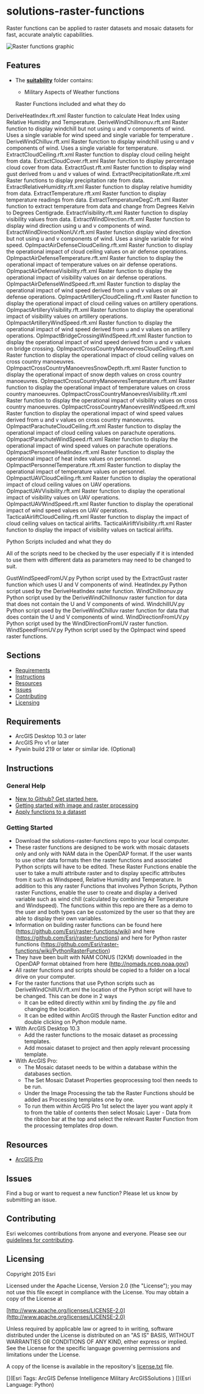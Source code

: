 # solutions-raster-functions

Raster functions can be applied to raster datasets and mosaic datasets for fast, accurate analytic capabilities.

![Raster functions graphic](GenericFunctionsGraphic.png)

## Features

* The [**suitability**](./suitability/README.MD) folder contains:
  * Military Aspects of Weather functions
  
  Raster Functions included and what they do
  
DeriveHeatIndex.rft.xml								Raster function to calculate Heat Index using Relative Humidity and Temperature.
DeriveWindChillnonuv.rft.xml						Raster function to display windchill but not using u and v components of wind. Uses a single variable for wind speed and single variable for temperature .
DeriveWindChilluv.rft.xml							Raster function to display windchill using u and v components of wind. Uses a single variable for temperature.
ExtractCloudCeiling.rft.xml							Raster function to display cloud ceiling height from data.
ExtractCloudCover.rft.xml							Raster function to display percentage cloud cover from data.
ExtractGust.rft.xml									Raster function to display wind gust derived from u and v values of wind.
ExtractPrecipitationRate.rft.xml					Raster functions to display precipitation rate from data.
ExtractRelativeHumidity.rft.xml						Raster function to display relative humidity from data.
ExtractTemperature.rft.xml							Raster function to display temperature readings from data.
ExtractTemperatureDegC.rft.xml						Raster function to extract temperature from data and change from Degrees Kelvin to Degrees Centigrade.
ExtractVisibility.rft.xml							Raster function to display visibility values from data.
ExtractWindDirection.rft.xml						Raster function to display wind direction using u and v components of wind.
ExtractWindDirectionNonUV.rft.xml					Raster function display wind direction but not using u and v components of wind. Uses a single variable for wind speed.
OpImpactAirDefenseCloudCeiling.rft.xml				Raster function to display the operational impact of cloud ceiling values on air defense operations.
OpImpactAirDefenseTemperature.rft.xml				Raster function to display the operational impact of temperature values on air defense operations.
OpImpactAirDefenseVisibility.rft.xml				Raster function to display the operational impact of visibility values on air defense operations.
OpImpactAirDefenseWindSpeed.rft.xml					Raster function to display the operational impact of wind speed derived from u and v values on air defense operations.
OpImpactArtilleryCloudCeiling.rft.xml				Raster function to display the operational impact of cloud ceiling values on artillery operations.
OpImpactArtilleryVisibility.rft.xml					Raster function to display the operational impact of visibility values on artillery operations.
OpImpactArtilleryWindSpeed.rft.xml					Raster function to display the operational impact of wind speed derived from u and v values on artillery operations.
OpImpactBridgeCrossingWindSpeed.rft.xml				Raster function to display the operational impact of wind speed derived from u and v values on bridge crossing.
OpImpactCrossCountryManoevresCloudCeiling.rft.xml	Raster function to display the operational impact of cloud ceiling values on cross country manoeuvres.
OpImpactCrossCountryManoevresSnowDepth.rft.xml		Raster function to display the operational impact of snow depth values on cross country manoeuvres.
OpImpactCrossCountryManoevresTemperature.rft.xml	Raster function to display the operational impact of temperature values on cross country manoeuvres.
OpImpactCrossCountryManoevresVisibility.rft.xml		Raster function to display the operational impact of visibility values on cross country manoeuvres.
OpImpactCrossCountryManoevresWindSpeed.rft.xml		Raster function to display the operational impact of wind speed values derived from u and v values on cross country manoeuvres.
OpImpactParachuteCloudCeiling.rft.xml				Raster function to display the operational impact of cloud ceiling values on parachute operations.
OpImpactParachuteWindSpeed.rft.xml					Raster function to display the operational impact of wind speed values on parachute operations.
OpImpactPersonnelHeatIndex.rft.xml					Raster function to display the operational impact of heat index values on personnel.
OpImpactPersonnelTemperature.rft.xml				Raster function to display the operational impact of temperature values on personnel.
OpImpactUAVCloudCeiling.rft.xml						Raster function to display the operational impact of cloud ceiling values on UAV operations.
OpImpactUAVVisibility.rft.xml						Raster function to display the operational impact of visibility values on UAV operations.
OpImpactUAVWindSpeed.rft.xml						Raster function to display the operational impact of wind speed values on UAV operations.
TacticalAirliftCloudCeiling.rft.xml					Raster function to display the impact of cloud ceiling values on tactical airlifts.
TacticalAirliftVisibility.rft.xml					Raster function to display the impact of visibility values on tactical airlifts.

Python Scripts included and what they do

All of the scripts need to be checked by the user especially if it is intended to use them with different data as parameters may need to be changed to suit.
  
GustWindSpeedFromUV.py	 							Python script used by the ExtractGust raster function which uses U and V components of wind.
HeatIndex.py	 									Python script used by the DeriveHeatIndex raster function.
WindChillnonuv.py	 								Python script used by the DeriveWindChillnonuv raster function for data that does not contain the U and V components of wind.
WindchillUV.py	 									Python script used by the DeriveWindChilluv raster function for data that does contain the U and V components of wind.
WindDirectionFromUV.py	 							Python script used by the WindDirectionFromUV raster function.
WindSpeedFromUV.py	 								Python script used by the OpImpact wind speed raster functions.


## Sections

* [Requirements](#requirements)
* [Instructions](#instructions)
* [Resources](#resources)
* [Issues](#issues)
* [Contributing](#contributing)
* [Licensing](#licensing)

## Requirements

* ArcGIS Desktop 10.3 or later
* ArcGIS Pro v1 or later
* Pywin build 219 or later or similar ide. (Optional)

## Instructions

### General Help

* [New to Github? Get started here.](http://htmlpreview.github.com/?https://github.com/Esri/esri.github.com/blob/master/help/esri-getting-to-know-github.html)
* [Getting started with image and raster processing](http://pro.arcgis.com/en/pro-app/help/data/imagery/get-started-with-image-and-raster-processing.htm)
* [Apply functions to a dataset](http://pro.arcgis.com/en/pro-app/help/data/imagery/apply-functions-to-a-dataset.htm)


### Getting Started

* Download the solutions-raster-functions repo to your local computer.
* These raster functions are designed to be work with mosaic datasets only and only with NAM data in the OpenDAP format.  If the user wants to use other data formats then the raster functions and associated Python scripts will have to be edited.  These Raster Functions enable the user to take a multi attribute raster and to display specific attributes from it such as Windspeed, Relative Humidity and Temperature. In addition to this any raster Functions that involves Python Scripts, Python raster Functions, enable the user to create and display a derived variable such as wind chill (calculated by combining Air Temperature and Windspeed).  The functions within this repo are there as a demo to the user and both types can be customized by the user so that they are able to display their own variables.
* Information on building raster functions can be found  here (https://github.com/Esri/raster-functions/wiki) and here (https://github.com/Esri/raster-functions) and here for Python raster functions (https://github.com/Esri/raster-functions/wiki/PythonRasterFunction)
* They have been built with NAM CONUS (12KM) downloaded in the OpenDAP format obtained from here (http://nomads.ncep.noaa.gov/)
* All raster functions and scripts should be copied to a folder on a local drive on your computer.
* For the raster functions that use Python scripts such as DeriveWindChillUV.rft.xml the location of the Python script will have to be changed.  This can be done in 2 ways
	* It can be edited directly within xml by finding the .py file and changing the location.
	* It can be edited within ArcGIS through the Raster Function editor and double clicking on Python module name.
* With ArcGIS Desktop 10.3
	* Add the raster functions to the mosaic dataset as processing templates.
	* Add mosaic dataset to project and then apply relevant processing template.
* With ArcGIS Pro:
	* The Mosaic dataset needs to be within a database within the databases section.
	* The Set Mosaic Dataset Properties geoprocessing tool then needs to be run.
	* Under the Image Processing the tab the Raster Functions should be added as Processing templates one by one.
	* To run them within ArcGIS Pro 1st select the layer you want apply it to from the table of contents then select Mosaic Layer - Data from the ribbon bar at the top and select the relevant Raster Function from the processing templates drop down.

## Resources

* [ArcGIS Pro](https://pro.arcgis.com/en/pro-app/community/)

## Issues

Find a bug or want to request a new function?  Please let us know by submitting an issue.

## Contributing

Esri welcomes contributions from anyone and everyone. Please see our [guidelines for contributing](https://github.com/esri/contributing).

## Licensing

Copyright 2015 Esri

Licensed under the Apache License, Version 2.0 (the "License");
you may not use this file except in compliance with the License.
You may obtain a copy of the License at

   [http://www.apache.org/licenses/LICENSE-2.0](http://www.apache.org/licenses/LICENSE-2.0)

Unless required by applicable law or agreed to in writing, software
distributed under the License is distributed on an "AS IS" BASIS,
WITHOUT WARRANTIES OR CONDITIONS OF ANY KIND, either express or implied.
See the License for the specific language governing permissions and
limitations under the License.

A copy of the license is available in the repository's
[license.txt](license.txt) file.

[](Esri Tags: ArcGIS Defense Intelligence Military ArcGISSolutions )
[](Esri Language: Python)

